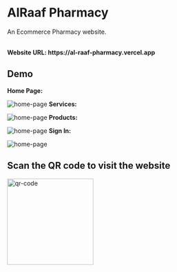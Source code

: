 # AlRaaf Pharmacy

An Ecommerce Pharmacy website.

<br>
<b>Website URL: https://al-raaf-pharmacy.vercel.app </b>
<br>

## Demo
<b>Home Page:</b>

<img src="https://github.com/marazzax/AlRaaf-Pharmacy/blob/main/public/assets/home%20page.png" alt="home-page" ></img>
<b>Services:</b>

<img src="https://github.com/marazzax/AlRaaf-Pharmacy/blob/main/public/assets/services.png" alt="home-page" ></img>
<b>Products:</b>

<img src="https://github.com/marazzax/AlRaaf-Pharmacy/blob/main/public/assets/products.png" alt="home-page" ></img>
<b>Sign In:</b>

<img src="https://github.com/marazzax/AlRaaf-Pharmacy/blob/main/public/assets/signin%20page.png" alt="home-page" ></img>

## Scan the QR code to visit the website

<img src="https://github.com/marazzax/AlRaaf-Pharmacy/blob/main/public/assets/qr%20code.jpeg" height=200 alt="qr-code" ></img>
